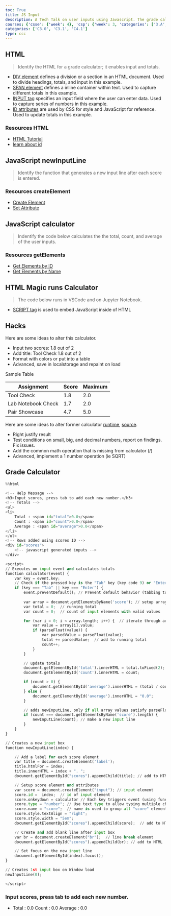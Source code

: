 ```yaml
---
toc: True
title: JS Input
description: A Tech Talk on user inputs using Javascript. The grade calculator takes multiple values and does a calculation on them. User input can be useful for other projects, such as being used as a query.
courses: {'csse': {'week': 4}, 'csp': {'week': 3, 'categories': ['3.A', '5.B']}, 'csa': {'week': 2}}
categories: ['C3.0', 'C3.1', 'C4.1']
type: ccc
---
```


## HTML
> Identify the HTML for a grade calculator;  it enables input and totals.

- [DIV element](https://www.w3schools.com/tags/tag_div.asp) defines a division or a section in an HTML document. Used to divide headings, totals, and input in this example.
- [SPAN element](https://www.w3schools.com/tags/tag_span.asp) defines a inline container within text. Used to capture different totals in this example.
- [INPUT tag](https://www.w3schools.com/tags/tag_input.asp) specifies an input field where the user can enter data. Used to capture series of numbers in this example.
- [ID attributes](https://www.w3schools.com/html/html_id.asp) are used by CSS for style and JavaScript for reference.  Used to update totals in this example.


### Resources HTML
- [HTML Tutorial](https://www.w3schools.com/html/)
- [learn about id](https://www.washington.edu/accesscomputing/webd2/student/unit3/module5/lesson1.html)

## JavaScript newInputLine
> Identify the function that generates a new input line after each score is entered.

### Resources createElement
- [Create Element](https://www.w3schools.com/jsref/met_document_createelement.asp)
- [Set Attribute](https://www.w3schools.com/jsref/met_element_setattribute.asp)

## JavaScript calculator
> Indentify the code below calculates the the total, count, and average of the user inputs.

### Resources getElements
- [Get Elements by ID](https://www.w3schools.com/jsref/met_document_getelementbyid.asp)
- [Get Elements by Name](https://www.w3schools.com/jsref/met_doc_getelementsbyname.asp)


## HTML Magic runs Calculator
> The code below runs in VSCode and on Jupyter Notebook. 
- [SCRIPT tag](https://www.w3schools.com/tags/tag_script.asp) is used to embed JavaScript inside of HTML

## Hacks
Here are some ideas to alter this calculator.
- Input two scores: 1.8 out of 2
- Add title: Tool Check 1.8 out of 2
- Format with colors or put into a table
- Advanced, save in localstorage and repaint on load

Sample Table

| Assignment | Score | Maximum |
| ---------- | ----- | ------- |
| Tool Check |  1.8  |   2.0   |
| Lab Notebook Check |  1.7  |   2.0   |
| Pair Showcase |  4.7  |   5.0   |


Here are some ideas to alter former calculator [runtime](https://nighthawkcoders.github.io/teacher/techtalk/home_style), [source](https://raw.githubusercontent.com/nighthawkcoders/teacher/main/_posts/2023-08-23-javascript-calculator.md).
- Right justify result
- Test conditions on small, big, and decimal numbers, report on findings. Fix issues.
- Add the common math operation that is missing from calculator (/)
- Advanced, implement a 1 number operation (ie SQRT) 


<!-- Heading -->
<h2>Grade Calculator</h2>


```python
%%html

<!-- Help Message -->
<h3>Input scores, press tab to add each new number.</h3>
<!-- Totals -->
<ul>
<li>
    Total : <span id="total">0.0</span>
    Count : <span id="count">0.0</span>
    Average : <span id="average">0.0</span>
</li>
</ul>
<!-- Rows added using scores ID -->
<div id="scores">
    <!-- javascript generated inputs -->
</div>

<script>
// Executes on input event and calculates totals
function calculator(event) {
    var key = event.key;
    // Check if the pressed key is the "Tab" key (key code 9) or "Enter" key (key code 13)
    if (key === "Tab" || key === "Enter") { 
        event.preventDefault(); // Prevent default behavior (tabbing to the next element)
   
        var array = document.getElementsByName('score'); // setup array of scores
        var total = 0;  // running total
        var count = 0;  // count of input elements with valid values

        for (var i = 0; i < array.length; i++) {  // iterate through array
            var value = array[i].value;
            if (parseFloat(value)) {
                var parsedValue = parseFloat(value);
                total += parsedValue;  // add to running total
                count++;
            }
        }

        // update totals
        document.getElementById('total').innerHTML = total.toFixed(2); // show two decimals
        document.getElementById('count').innerHTML = count;

        if (count > 0) {
            document.getElementById('average').innerHTML = (total / count).toFixed(2);
        } else {
            document.getElementById('average').innerHTML = "0.0";
        }

        // adds newInputLine, only if all array values satisfy parseFloat 
        if (count === document.getElementsByName('score').length) {
            newInputLine(count); // make a new input line
        }
    }
}

// Creates a new input box
function newInputLine(index) {

    // Add a label for each score element
    var title = document.createElement('label');
    title.htmlFor = index;
    title.innerHTML = index + ". ";    
    document.getElementById("scores").appendChild(title); // add to HTML

    // Setup score element and attributes
    var score = document.createElement("input"); // input element
    score.id =  index;  // id of input element
    score.onkeydown = calculator // Each key triggers event (using function as a value)
    score.type = "number"; // Use text type to allow typing multiple characters
    score.name = "score";  // name is used to group all "score" elements (array)
    score.style.textAlign = "right";
    score.style.width = "5em";
    document.getElementById("scores").appendChild(score);  // add to HTML

    // Create and add blank line after input box
    var br = document.createElement("br");  // line break element
    document.getElementById("scores").appendChild(br); // add to HTML

    // Set focus on the new input line
    document.getElementById(index).focus();
}

// Creates 1st input box on Window load
newInputLine(0);

</script>
```



<h3>Input scores, press tab to add each new number.</h3>
<!-- Totals -->
<ul>
<li>
    Total : <span id="total">0.0</span>
    Count : <span id="count">0.0</span>
    Average : <span id="average">0.0</span>
</li>
</ul>
<!-- Rows -->
<div id="scores">
    <!-- javascript generated inputs -->
</div>

<script>
// Handles event and calculates totals
function calculator(event) {
    var key = event.key;
    // Check if the pressed key is the "Tab" key (key code 9) or "Enter" key (key code 13)
    if (key === "Tab" || key === "Enter") { 
        event.preventDefault(); // Prevent default behavior (tabbing to the next element)

        var array = document.getElementsByName('score'); // setup array of scores
        var total = 0;  // running total
        var count = 0;  // count of input elements with valid values

        for (var i = 0; i < array.length; i++) {  // iterate through array
            var value = array[i].value;
            if (parseFloat(value)) {
                var parsedValue = parseFloat(value);
                total += parsedValue;  // add to running total
                count++;
            }
        }

        // update totals
        document.getElementById('total').innerHTML = total.toFixed(2); // show two decimals
        document.getElementById('count').innerHTML = count;

        if (count > 0) {
            document.getElementById('average').innerHTML = (total / count).toFixed(2);
        } else {
            document.getElementById('average').innerHTML = "0.0";
        }

        // adds newInputLine, only if all array values satisfy parseFloat 
        if (count === document.getElementsByName('score').length) {
            newInputLine(count); // make a new input line
        }
    }
}

// Creates a new input box
function newInputLine(index) {

    // Add a label for each score element
    var title = document.createElement('label');
    title.htmlFor = index;
    title.innerHTML = index + ". ";    
    document.getElementById("scores").appendChild(title); // add to HTML

    // Setup score element and attributes
    var score = document.createElement("input"); // input element
    score.id =  index;  // id of input element
    score.onkeydown = calculator // Each key triggers event (using function as a value)
    score.type = "number"; // Use text type to allow typing multiple characters
    score.name = "score";  // name is used to group "score" elements
    score.style.textAlign = "right";
    score.style.width = "5em";
    document.getElementById("scores").appendChild(score);  // add to HTML

    // Create and add blank line after input box
    var br = document.createElement("br");  // line break element
    document.getElementById("scores").appendChild(br); // add to HTML

    // Set focus on the new input line
    document.getElementById(index).focus();
}

// Creates 1st input box on Window load
newInputLine(0);

</script>


